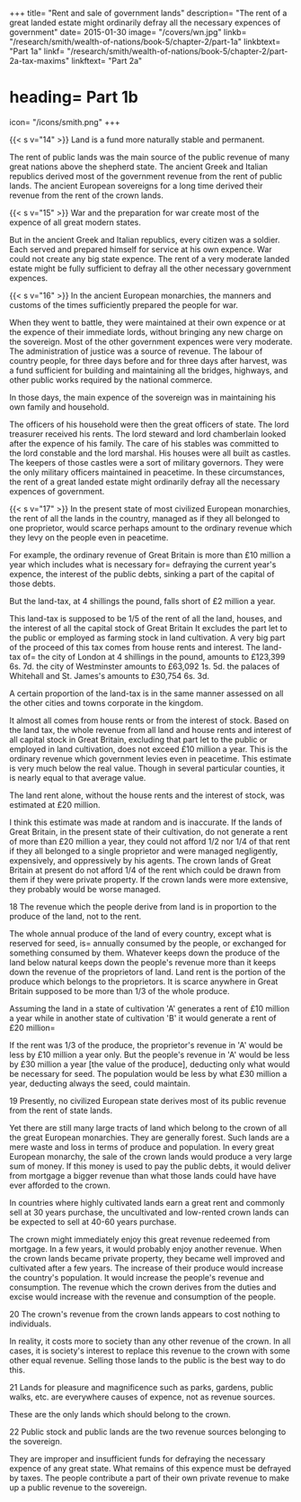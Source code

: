 +++
title=  "Rent and sale of government lands"
description=  "The rent of a great landed estate might ordinarily defray all the necessary expences of government"
date=  2015-01-30
image=  "/covers/wn.jpg"
linkb=  "/research/smith/wealth-of-nations/book-5/chapter-2/part-1a"
linkbtext=  "Part 1a"
linkf=  "/research/smith/wealth-of-nations/book-5/chapter-2/part-2a-tax-maxims"
linkftext=  "Part 2a"
# heading=  Part 1b
icon=  "/icons/smith.png"
+++


{{< s v="14" >}} Land is a fund more naturally stable and permanent.

The rent of public lands was the main source of the public revenue of many great nations above the shepherd state.
    The ancient Greek and Italian republics derived most of the government revenue from the rent of public lands.
    The ancient European sovereigns for a long time derived their revenue from the rent of the crown lands.


{{< s v="15" >}} War and the preparation for war create most of the expence of all great modern states.

But in the ancient Greek and Italian republics, every citizen was a soldier.
Each served and prepared himself for service at his own expence.
War could not create any big state expence.
The rent of a very moderate landed estate might be fully sufficient to defray all the other necessary government expences.


{{< s v="16" >}} In the ancient European monarchies, the manners and customs of the times sufficiently prepared the people for war.

When they went to battle, they were maintained at their own expence or at the expence of their immediate lords, without bringing any new charge on the sovereign.
    Most of the other government expences were very moderate.
    The administration of justice was a source of revenue.
    The labour of country people, for three days before and for three days after harvest, was a fund sufficient for building and maintaining all the bridges, highways, and other public works required by the national commerce.

In those days, the main expence of the sovereign was in maintaining his own family and household.

The officers of his household were then the great officers of state.
The lord treasurer received his rents.
The lord steward and lord chamberlain looked after the expence of his family.
The care of his stables was committed to the lord constable and the lord marshal.
His houses were all built as castles.
    The keepers of those castles were a sort of military governors.
    They were the only military officers maintained in peacetime.
In these circumstances, the rent of a great landed estate might ordinarily defray all the necessary expences of government.

{{< s v="17" >}} In the present state of most civilized European monarchies, the rent of all the lands in the country, managed as if they all belonged to one proprietor, would scarce perhaps amount to the ordinary revenue which they levy on the people even in peacetime.

For example, the ordinary revenue of Great Britain is more than £10 million a year which includes what is necessary for= 
    defraying the current year's expence,
    the interest of the public debts,
    sinking a part of the capital of those debts.

But the land-tax, at 4 shillings the pound, falls short of £2 million a year.

This land-tax is supposed to be 1/5 of the rent of all the land, houses, and the interest of all the capital stock of Great Britain
    It excludes the part let to the public or employed as farming stock in land cultivation.
A very big part of the proceed of this tax comes from house rents and interest.
The land-tax of= 
    the city of London at 4 shillings in the pound, amounts to £123,399 6s. 7d.
    the city of Westminster amounts to £63,092 1s. 5d.
    the palaces of Whitehall and St. James's amounts to £30,754 6s. 3d.

A certain proportion of the land-tax is in the same manner assessed on all the other cities and towns corporate in the kingdom.

It almost all comes from house rents or from the interest of stock.
Based on the land tax, the whole revenue from all land and house rents and interest of all capital stock in Great Britain, excluding that part let to the public or employed in land cultivation, does not exceed £10 million a year.
    This is the ordinary revenue which government levies even in peacetime.
    This estimate is very much below the real value.
        Though in several particular counties, it is nearly equal to that average value.

The land rent alone, without the house rents and the interest of stock, was estimated at £20 million.

I think this estimate was made at random and is inaccurate.
If the lands of Great Britain, in the present state of their cultivation, do not generate a rent of more than £20 million a year, they could not afford 1/2 nor 1/4 of that rent if they all belonged to a single proprietor and were managed negligently, expensively, and oppressively by his agents.
The crown lands of Great Britain at present do not afford 1/4 of the rent which could be drawn from them if they were private property.
    If the crown lands were more extensive, they probably would be worse managed.

18 The revenue which the people derive from land is in proportion to the produce of the land, not to the rent.

The whole annual produce of the land of every country, except what is reserved for seed, is= 
    annually consumed by the people, or
    exchanged for something consumed by them.
Whatever keeps down the produce of the land below natural keeps down the people's revenue more than it keeps down the revenue of the proprietors of land.
Land rent is the portion of the produce which belongs to the proprietors.
    It is scarce anywhere in Great Britain supposed to be more than 1/3 of the whole produce.

Assuming the land in a state of cultivation 'A' generates a rent of £10 million a year while in another state of cultivation 'B' it would generate a rent of £20 million= 

If the rent was 1/3 of the produce, the proprietor's revenue in 'A' would be less by £10 million a year only.
But the people's revenue in 'A' would be less by £30 million a year [the value of the produce], deducting only what would be necessary for seed.
The population would be less by what £30 million a year, deducting always the seed, could maintain.

19 Presently, no civilized European state derives most of its public revenue from the rent of state lands.

Yet there are still many large tracts of land which belong to the crown of all the great European monarchies.
    They are generally forest.
    Such lands are a mere waste and loss in terms of produce and population.
In every great European monarchy, the sale of the crown lands would produce a very large sum of money.
    If this money is used to pay the public debts, it would deliver from mortgage a bigger revenue than what those lands could have have ever afforded to the crown.

In countries where highly cultivated lands earn a great rent and commonly sell at 30 years purchase, the uncultivated and low-rented crown lands can be expected to sell at 40-60 years purchase.

The crown might immediately enjoy this great revenue redeemed from mortgage.
In a few years, it would probably enjoy another revenue.
    When the crown lands became private property, they became well improved and cultivated after a few years.
    The increase of their produce would increase the country's population.
    It would increase the people's revenue and consumption.
The revenue which the crown derives from the duties and excise would increase with the revenue and consumption of the people.

20 The crown's revenue from the crown lands appears to cost nothing to individuals.

In reality, it costs more to society than any other revenue of the crown.
In all cases, it is society's interest to replace this revenue to the crown with some other equal revenue.
Selling those lands to the public is the best way to do this.

21 Lands for pleasure and magnificence such as parks, gardens, public walks, etc. are everywhere causes of expence, not as revenue sources.

These are the only lands which should belong to the crown.

22 Public stock and public lands are the two revenue sources belonging to the sovereign.

They are improper and insufficient funds for defraying the necessary expence of any great state.
What remains of this expence must be defrayed by taxes.
The people contribute a part of their own private revenue to make up a public revenue to the sovereign.

